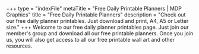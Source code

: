 +++
type = "indexFile"
metaTitle = "Free Daily Printable Planners | MDP Graphics"
title = "Free Daily Printable Planners"
description = "Check out our free daily planner printables. Just download and print, A4, A5 or Letter size."
+++
Welcome to our free daily planner printables page. Just join our member's group and download all our free printable planners. Once you join us, you will also get access to all our free printable wall art and other resources.
